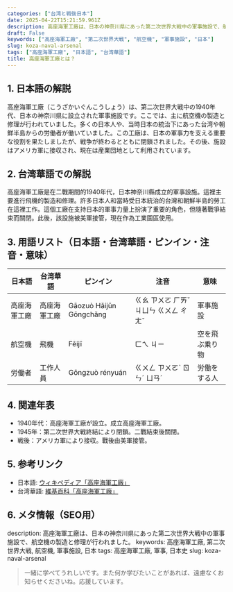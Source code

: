```yaml
---
categories: ["台湾と戦後日本"]
date: 2025-04-22T15:21:59.961Z
description: 高座海軍工廠は、日本の神奈川県にあった第二次世界大戦中の軍事施設で、航空機の製造と修理が行われました。
draft: False
keywords: ["高座海軍工廠", "第二次世界大戦", "航空機", "軍事施設", "日本"]
slug: koza-naval-arsenal
tags: ["高座海軍工廠", "日本語", "台湾華語"]
title: 高座海軍工廠とは？
---
```




## 1. 日本語の解説
高座海軍工廠（こうざかいぐんこうしょう）は、第二次世界大戦中の1940年代、日本の神奈川県に設立された軍事施設です。ここでは、主に航空機の製造と修理が行われていました。多くの日本人や、当時日本の統治下にあった台湾や朝鮮半島からの労働者が働いていました。この工廠は、日本の軍事力を支える重要な役割を果たしましたが、戦争が終わるとともに閉鎖されました。その後、施設はアメリカ軍に接収され、現在は産業団地として利用されています。

## 2. 台湾華語での解説  
高座海軍工廠是在二戰期間的1940年代，日本神奈川縣成立的軍事設施。這裡主要進行飛機的製造和修理。許多日本人和當時受日本統治的台灣和朝鮮半島的勞工在這裡工作。這個工廠在支持日本的軍事力量上扮演了重要的角色，但隨著戰爭結束而關閉。此後，該設施被美軍接管，現在作為工業園區使用。

## 3. 用語リスト（日本語・台湾華語・ピンイン・注音・意味）

| 日本語       | 台湾華語           | ピンイン                  | 注音        | 意味                             |
|--------------|-------------------|---------------------------|-------------|----------------------------------|
| 高座海軍工廠 | 高座海軍工廠       | Gāozuò Hǎijūn Gōngchǎng   | ㄍㄠ ㄗㄨㄛ ㄏㄞˇ ㄐㄩㄣ ㄍㄨㄥ ㄔㄤˇ | 軍事施設                           |
| 航空機       | 飛機               | Fēijī                     | ㄈㄟ ㄐㄧ      | 空を飛ぶ乗り物                     |
| 労働者       | 工作人員           | Gōngzuò rényuán           | ㄍㄨㄥ ㄗㄨㄛˋ ㄖㄣˊ ㄩㄢˊ | 労働をする人                       |

## 4. 関連年表

- 1940年代：高座海軍工廠が設立。成立高座海軍工廠。
- 1945年：第二次世界大戦終結により閉鎖。二戰結束後關閉。
- 戦後：アメリカ軍により接収。戰後由美軍接管。

## 5. 参考リンク  

- 日本語: [ウィキペディア「高座海軍工廠」](https://ja.wikipedia.org/wiki/高座海軍工廠)
- 台湾華語: [維基百科「高座海軍工廠」](https://zh.wikipedia.org/wiki/高座海軍工廠)

## 6. メタ情報（SEO用） 

description: 高座海軍工廠は、日本の神奈川県にあった第二次世界大戦中の軍事施設で、航空機の製造と修理が行われました。
keywords: 高座海軍工廠, 第二次世界大戦, 航空機, 軍事施設, 日本
tags: 高座海軍工廠, 軍事, 日本史
slug: koza-naval-arsenal

>一緒に学べてうれしいです。また何か学びたいことがあれば、遠慮なくお知らせくださいね。応援しています。